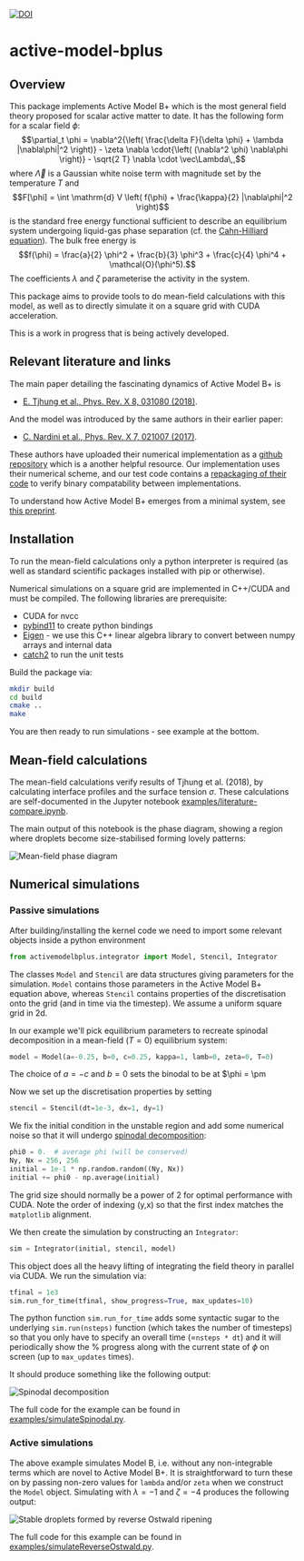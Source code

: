 [![DOI](https://zenodo.org/badge/DOI/10.5281/zenodo.15630734.svg)](https://doi.org/10.5281/zenodo.15630734)

# active-model-bplus

## Overview

This package implements Active Model B+ which is the most general field theory proposed for scalar active matter to date. It has the following form for a scalar field $\phi$:
$$\partial_t \phi = \nabla^2{\left( \frac{\delta F}{\delta \phi} + \lambda |\nabla\phi|^2 \right)} - \zeta \nabla \cdot{\left( (\nabla^2 \phi) \nabla\phi \right)} - \sqrt{2 T} \nabla \cdot \vec\Lambda\,,$$
where $\vec\Lambda$ is a Gaussian white noise term with magnitude set by the temperature $T$ and
$$F[\phi] = \int \mathrm{d} V \left( f(\phi) + \frac{\kappa}{2} |\nabla\phi|^2 \right)$$
is the standard free energy functional sufficient to describe an equilibrium system undergoing liquid-gas phase separation (cf. the [Cahn-Hilliard equation](https://en.wikipedia.org/wiki/Cahn%E2%80%93Hilliard_equation)).
The bulk free energy is
$$f(\phi) = \frac{a}{2} \phi^2 + \frac{b}{3} \phi^3 + \frac{c}{4} \phi^4 + \mathcal{O}(\phi^5).$$
The coefficients $\lambda$ and $\zeta$ parameterise the activity in the system.

This package aims to provide tools to do mean-field calculations with this model, as well as to directly simulate it on a square grid with CUDA acceleration.

This is a work in progress that is being actively developed.


## Relevant literature and links

The main paper detailing the fascinating dynamics of Active Model B+ is

* [E. Tjhung et al., Phys. Rev. X 8, 031080 (2018)](https://journals.aps.org/prx/abstract/10.1103/PhysRevX.8.031080).

And the model was introduced by the same authors in their earlier paper:

* [C. Nardini et al., Phys. Rev. X 7, 021007 (2017)](https://doi.org/10.1103/PhysRevX.7.021007).

These authors have uploaded their numerical implementation as a [github repository](https://github.com/elsentjhung/active-model-B-plus) which is a another helpful resource. Our implementation uses their
numerical scheme, and our test code contains a [repackaging of their code](test/tjhung_ambplus.h) to
verify binary compatability between implementations.

To understand how Active Model B+ emerges from a minimal system, see [this preprint](https://arxiv.org/abs/2406.02409).


## Installation

To run the mean-field calculations only a python interpreter is required (as well as standard scientific packages installed with pip or otherwise).

Numerical simulations on a square grid are implemented in C++/CUDA and must be compiled.
The following libraries are prerequisite:
* CUDA for nvcc
* [pybind11](https://pybind11.readthedocs.io/en/stable/index.html) to create python bindings
* [Eigen](https://eigen.tuxfamily.org/index.php?title=Main_Page) - we use this C++ linear algebra library to convert between numpy arrays and internal data
* [catch2](https://github.com/catchorg/Catch2) to run the unit tests

Build the package via:
```bash
mkdir build
cd build
cmake ..
make
```
You are then ready to run simulations - see example at the bottom.


## Mean-field calculations

The mean-field calculations verify results of Tjhung et al. (2018), by calculating interface profiles and the surface tension $\sigma$.
These calculations are self-documented in the Jupyter notebook [examples/literature-compare.ipynb](examples/literature-compare.ipynb).

The main output of this notebook is the phase diagram, showing a region where droplets become size-stabilised forming lovely patterns:

![Mean-field phase diagram](phase_diagram.png)


## Numerical simulations

### Passive simulations

After building/installing the kernel code we need to import some relevant objects inside a python environment
```python
from activemodelbplus.integrator import Model, Stencil, Integrator
```
The classes `Model` and `Stencil` are data structures giving parameters for the simulation. `Model` contains those parameters in the Active Model B+ equation above, whereas `Stencil` contains properties of the discretisation onto the grid (and in time via the timestep). We assume a uniform square grid in 2d.

In our example we'll pick equilibrium parameters to recreate spinodal decomposition in a mean-field
($T = 0$) equilibrium system: 
```python
model = Model(a=-0.25, b=0, c=0.25, kappa=1, lamb=0, zeta=0, T=0)
```
The choice of $a=-c$ and $b=0$ sets the binodal to be at $\phi = \pm 

Now we set up the discretisation properties by setting
```python
stencil = Stencil(dt=1e-3, dx=1, dy=1)
```

We fix the initial condition in the unstable region and add some numerical noise so that it will undergo [spinodal decomposition](https://en.wikipedia.org/wiki/Spinodal_decomposition):
```python
phi0 = 0.  # average phi (will be conserved)
Ny, Nx = 256, 256
initial = 1e-1 * np.random.random((Ny, Nx))
initial += phi0 - np.average(initial)
```
The grid size should normally be a power of 2 for optimal performance with CUDA.
Note the order of indexing (y,x) so that the first index matches the `matplotlib` alignment.

We then create the simulation by constructing an `Integrator`:
```python
sim = Integrator(initial, stencil, model)
```
This object does all the heavy lifting of integrating the field theory in parallel via CUDA. We run the simulation via:
```python
tfinal = 1e3
sim.run_for_time(tfinal, show_progress=True, max_updates=10)
```
The python function `sim.run_for_time` adds some syntactic sugar to the underlying `sim.run(nsteps)` function (which takes the number of timesteps) so that you only have to specify an overall time (=`nsteps * dt`) and it will periodically show the % progress along with the current state of $\phi$ on screen (up to `max_updates` times).

It should produce something like the following output:

![Spinodal decomposition](examples/spinodal_decomposition.png)

The full code for the example can be found in [examples/simulateSpinodal.py](examples/simulateSpinodal.py).

### Active simulations

The above example simulates Model B, i.e. without any non-integrable terms which are novel to
Active Model B+. It is straightforward to turn these on by passing non-zero values for `lambda`
and/or `zeta` when we construct the `Model` object. Simulating with $\lambda = -1$ and $\zeta = -4$
produces the following output:

![Stable droplets formed by reverse Ostwald ripening](examples/stable_droplets.png)

The full code for this example can be found in [examples/simulateReverseOstwald.py](examples/simulateReverseOstwald.py).
